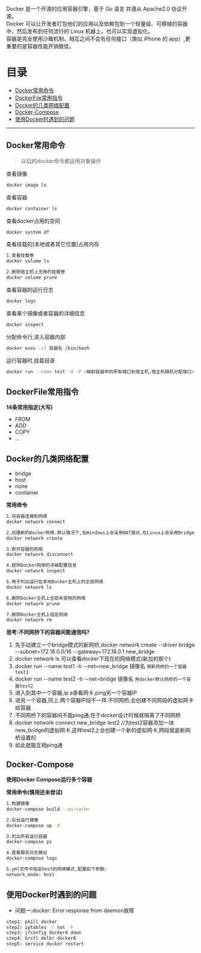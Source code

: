 Docker 是一个开源的应用容器引擎，基于 Go 语言 并遵从 Apache2.0 协议开源。<br>
Docker 可以让开发者打包他们的应用以及依赖包到一个轻量级、可移植的容器中，然后发布到任何流行的 Linux 机器上，也可以实现虚拟化。<br>
容器是完全使用沙箱机制，相互之间不会有任何接口（类似 iPhone 的 app）,更重要的是容器性能开销极低。<br>

目录
===
- [Docker常用命令](#Docker常用命令)
- [DockerFile常用指令](#DockerFile常用指令)
- [Docker的几类网络配置](#Docker的几类网络配置)
- [Docker-Compose](#Docker-Compose)
- [使用Docker时遇到的问题](#使用Docker时遇到的问题)
------

## Docker常用命令

>以后的docker命令都运用对象操作

查看镜像
```bash
docker image ls
```
查看容器
```bash
docker container ls
```
查看docker占用的空间
```bash
docker system df
```
查看挂载的[本地或者其它位置]占用内存
```bash
1.查看挂载卷
docker volume ls

2.删除宿主机上无用的挂载卷
docker volume prune
```
查看容器的运行日志
```bash
docker logs
```
查看某个镜像或者容器的详细信息
```bash
docker inspect
```
分配命令行,进入容器内部
```bash
docker exec -it 容器名 /bin/bash
```
运行容器时,挂载目录
```bash
docker run --name test -d -P <映射容器中的所有端口到宿主机,宿主机随机分配端口> -v /usr/local/data:/var/data <宿主机目录:容器目录> test:v1
```

## DockerFile常用指令

**14条常用指定(大写)**

- FROM
- ADD
- COPY
- ...

## Docker的几类网络配置

- bridge
- host
- none
- container

**常用命令**
```bash
1.将容器连接到网络
docker network connect

2.创建新的Docker网络.默认情况下,在Windows上会采用NAT驱动,在Linux上会采用Bridge驱动.可以使用 -d 参数指定驱动(网络类型)
docker network create

3.断开容器的网络
docker network disconnect

4.提供Docker网络的详细配置信息
docker network inspect

5.用于列出运行在本地Docker主机上的全部网络
docker network ls

6.删除Docker主机上全部未使用的网络
docker network prune

7.删除Docker主机上指定网络
docker network rm
```

**思考:不同网桥下的容器间能通信吗?**
1. 先手动建立一个bridge模式的新网桥,docker network create --driver bridge --subnet=172.18.0.0/16 --gateway=172.18.0.1 new_bridge
2. docker network ls 可以查看docker下现在的网络模式(新加的那个)
3. docker run --name test1 -ti --net=new_bridge 镜像名 `用新网桥的一个容器test1`
4. docker run --name test2 -ti --net=bridge 镜像名 `用docker默认网桥的一个容器test2`
5. 进入到其中一个容器,ip a查看网卡,ping另一个容器IP
6. 进另一个容器,同上.两个容器IP段不一样.不同网桥,会创建不同网段的虚拟网卡给容器
7. 不同网桥下的容器间不能ping通,在于docker设计时候就隔离了不同网桥
8. docker network connect new_bridge test2 //为test2容器添加一块new_bridge的虚拟网卡,这样test2上会创建一个新的虚拟网卡,网段就是新网桥设置的
9. 如此就能互相ping通

## Docker-Compose

**使用Docker Compose运行多个容器**

**常用命令(慎用还未尝试)**
```bash
1.构建镜像
docker-compose build --no-cache

2.后台运行镜像
docker-compose up -d

3.列出所有运行容器
docker-compose ps

4.查看服务日志输出
docker-compose logs

5.yml文件中指定host的网络模式,配置如下参数:
network_mode: host
```

## 使用Docker时遇到的问题

- 问题一:docker: Error response from daemon故障

```bash
step1: pkill docker
step2: iptables -t nat -F
step3: ifconfig docker0 down
step4: brctl delbr docker0
step5: service docker restart
```